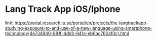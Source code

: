 # Lang Track App iOS/Iphone
link: https://portal.research.lu.se/portal/en/projects/the-langtrackapp-studying-exposure-to-and-use-of-a-new-language-using-smartphone-technology(4e734940-981f-4dd0-841a-eb6ac760af0c).html
